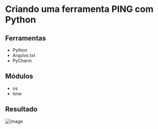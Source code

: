 # Criando uma ferramenta PING com Python

## Ferramentas 
- Python
- Arquivo.txt
- PyCharm

## Módulos 
- os 
- time 

## Resultado

![image](https://user-images.githubusercontent.com/112202208/220709960-26f9021c-ace5-44e8-a9ca-cf92d0941a94.png)

